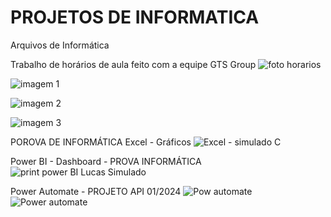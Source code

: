 # PROJETOS DE INFORMATICA
Arquivos de Informática

Trabalho de horários de aula feito com a equipe GTS Group
![foto horarios](https://github.com/lucasbarros43/INFORMATICA/assets/162647577/1e21ba4f-9791-4f63-a8d1-14f7ba593d81)

![imagem 1](https://github.com/lucasbarros43/INFORMATICA/assets/162647577/bc9b68b2-0433-439e-b70f-f63fb3d7f5c6)

![imagem 2](https://github.com/lucasbarros43/INFORMATICA/assets/162647577/242f0ac8-a57e-4369-b3e2-2288c891b08b)

![imagem 3](https://github.com/lucasbarros43/INFORMATICA/assets/162647577/f995c0a0-6eec-411b-bb63-2240f0d2b08b)

POROVA DE INFORMÁTICA
Excel - Gráficos
![Excel - simulado C](https://github.com/lucasbarros43/INFORMATICA/assets/162647577/b18bf3ae-4c22-4559-b0c5-0db630d321b5)

Power BI - Dashboard - PROVA INFORMÁTICA
![print power BI Lucas Simulado](https://github.com/lucasbarros43/INFORMATICA/assets/162647577/c8a1e765-965d-470c-a4f3-462a69bc842a)

Power Automate - PROJETO API 01/2024
![Pow automate](https://github.com/lucasbarros43/INFORMATICA/assets/162647577/533b57dc-e780-458f-ba1f-bcdc28cc2ba9)
![Power automate](https://github.com/lucasbarros43/INFORMATICA/assets/162647577/ddab508f-38e2-43a0-9004-e2f6ce00b53d)

